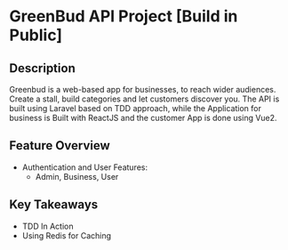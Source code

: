 # GreenBud API Project [Build in Public]

## Description
Greenbud is a web-based app for businesses, to reach wider audiences. Create a stall, build categories and let customers discover you. The API is built using Laravel based on TDD approach, while the Application for business is Built with ReactJS and the customer App is done using Vue2.
<!-- GreenBud Marketplace is a comprehensive e-commerce platform that focuses on environmentally friendly and sustainable products. The platform will consist of three main components: an API, a frontend for the customer app, and a frontend for the admin area. The API will be built using Laravel, while the frontends will be developed using Next.js. -->

## Feature Overview
- Authentication and User Features:
    - Admin, Business, User
<!-- User authentication and authorization for customer and admin access. -->
<!-- - Product management, including CRUD operations for products, categories, and inventory. -->
<!-- - Order management, including order placement, tracking, and status updates. -->
<!-- - Integration with payment gateways for secure and seamless transactions. -->
<!-- - APIs for user profile management, order history, and personalized recommendations. -->
<!-- - Integration with social media platforms for sharing and engagement. -->
<!-- - Reporting and analytics for sales, customer insights, and popular products. -->
<!-- - many more.... -->


## Key Takeaways
- TDD In Action
- Using Redis for Caching